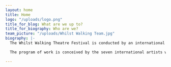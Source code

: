 ```yaml
---
layout: home
title: Home
logo: "/uploads/logo.png"
title_for_blog: What are we up to?
title_for_biography: Who are we?
team_picture: "/uploads/Whilst Walking Team.jpg"
biography: |-
  The Whilst Walking Theatre Festival is conducted by an international group of artists who use non-hierarchical means of creation to travel through India presenting their compilation of devised performance. As a collective, they have embarked on a theatrical journey through the diverse cultures of India.

  The program of work is conceived by the seven international artists who originate from Austria, England, Italy, Spain and India. They met during their training at The London International School of Performing Arts, a school now based Berlin and well-known for its unique training on Jacques Lecoq’s pedagogy.

---
```

